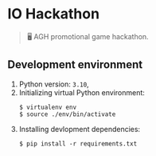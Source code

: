 # IO Hackathon

> 🖥️ AGH promotional game hackathon.
 
## Development environment

1. Python version: `3.10`,
2. Initializing virtual Python environment:
    ```
    $ virtualenv env
    $ source ./env/bin/activate
    ``` 
3. Installing devlopment dependencies:
   ```
   $ pip install -r requirements.txt
   ```